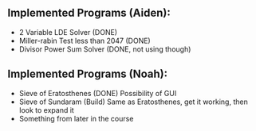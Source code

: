 ## Implemented Programs (Aiden):
- 2 Variable LDE Solver (DONE)
- Miller-rabin Test less than 2047 (DONE)
- Divisor Power Sum Solver (DONE, not using though)

## Implemented Programs (Noah):
- Sieve of Eratosthenes (DONE) Possibility of GUI
- Sieve of Sundaram (Build) Same as Eratosthenes, get it working, then look to expand it
- Something from later in the course
